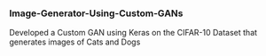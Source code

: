 ### Image-Generator-Using-Custom-GANs
Developed a Custom GAN using Keras on the CIFAR-10 Dataset that generates images of Cats and Dogs
